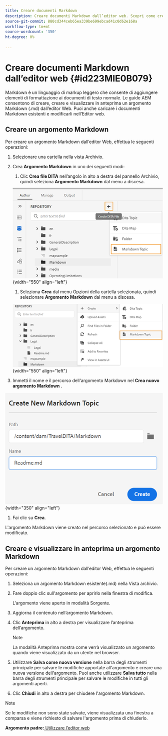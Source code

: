 ```yaml
---
title: Creare documenti Markdown
description: Creare documenti Markdown dall’editor web. Scopri come creare, scrivere e visualizzare in anteprima un argomento Markdown nelle guide AEM.
source-git-commit: 880cd344ceb65ea339be699ebcad41c0d62e168a
workflow-type: tm+mt
source-wordcount: '350'
ht-degree: 0%

---
```


# Creare documenti Markdown dall’editor web {#id223MIE0B079}

Markdown è un linguaggio di markup leggero che consente di aggiungere elementi di formattazione ai documenti di testo normale. Le guide AEM consentono di creare, creare e visualizzare in anteprima un argomento Markdown \(.md\) dall’editor Web. Puoi anche caricare i documenti Markdown esistenti e modificarli nell’Editor web.

## Creare un argomento Markdown

Per creare un argomento Markdown dall’editor Web, effettua le seguenti operazioni:

1. Selezionare una cartella nella vista Archivio.
1. Crea **Argomento Markdown** in uno dei seguenti modi:
   1. Clic **Crea file DITA** nell’angolo in alto a destra del pannello Archivio, quindi seleziona **Argomento Markdown** dal menu a discesa.

   ![](images/create-markdown-dita-topic.png){width="550" align="left"}

   1. Seleziona **Crea** dal menu Opzioni della cartella selezionata, quindi selezionare **Argomento Markdown** dal menu a discesa.

   ![](images/create-markdown-options-menu.png){width="550" align="left"}

1. Immetti il nome e il percorso dell&#39;argomento Markdown nel **Crea nuovo argomento Markdown** .

![](images/create-markdown-dialog.png){width="350" align="left"}

1. Fai clic su **Crea**.

L&#39;argomento Markdown viene creato nel percorso selezionato e può essere modificato.

## Creare e visualizzare in anteprima un argomento Markdown

Per creare un argomento Markdown dall’editor Web, effettua le seguenti operazioni:

1. Seleziona un argomento Markdown esistente\(.md\) nella Vista archivio.
1. Fare doppio clic sull&#39;argomento per aprirlo nella finestra di modifica.

   L’argomento viene aperto in modalità Sorgente.

1. Aggiorna il contenuto nell’argomento Markdown.
1. Clic **Anteprima** in alto a destra per visualizzare l’anteprima dell’argomento.

   >[!NOTE]
   >
   > La modalità Anteprima mostra come verrà visualizzato un argomento quando viene visualizzato da un utente nel browser.

1. Utilizzare **Salva come nuova versione** nella barra degli strumenti principale per salvare le modifiche apportate all&#39;argomento e creare una nuova versione dell&#39;argomento. Puoi anche utilizzare **Salva tutto** nella barra degli strumenti principale per salvare le modifiche in tutti gli argomenti aperti.

1. Clic **Chiudi** in alto a destra per chiudere l&#39;argomento Markdown.

>[!NOTE]
>
> Se le modifiche non sono state salvate, viene visualizzata una finestra a comparsa e viene richiesto di salvare l&#39;argomento prima di chiuderlo.

**Argomento padre:**[ Utilizzare l’editor web](web-editor.md)
